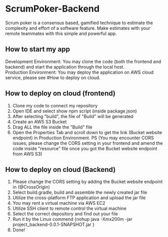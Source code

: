 # ScrumPoker-Backend
Scrum poker is a consensus based, gamified technique to estimate the complexity and effort of a software feature. Make estimates with your remote teammates with this simple and powerful app. 

## How to start my app
Development Environment: You may clone the code (both the frontend and backend) and start the application through the local host.  
Production Environment: You may deploy the application on AWS cloud service, please see #How to deploy on cloud.

## How to deploy on cloud (frontend)
1. Clone my code to connect my repository
2. Open IDE and select show npm script (inside package.json)
3. After selecting "build", the file of "Build" will be generated 
4. Create an AWS S3 Bucket
5. Drag ALL the file inside the "Build" file
6. Open the Properties Tab and scroll down to get the link (Bucket website endpoint) in Production Environment.
PS (You may encounter CORS issues, please change the CORS setting in your frontend and amend the code inside "resource" file once you got the Bucket website endpoint from AWS S3)

## How to deploy on cloud (Backend)
1. Please change the CORS setting by adding the Bucket website endpoint in (@CrossOrigin)
2. Select build.gradle, build and assemble the newly created jar file
3. Utilize the cross-platform FTP application and upload the jar file
4. You may rent a virtual machine via AWS EC2
5. Utilize SSH client to remote control the virtual machine
6. Select the correct depository and find out your file 
7. Run it by the Linux commend {nohup java -Xmx200m -jar project_backend-0.0.1-SNAPSHOT.jar }
8. Done!
